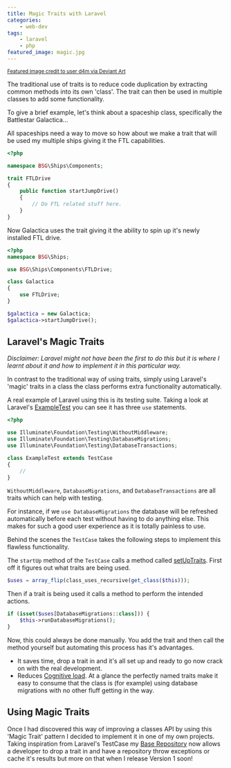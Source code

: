 ```yaml
---
title: Magic Traits with Laravel
categories:
    - web-dev
tags:
    - laravel
    - php
featured_image: magic.jpg
---
```

<p class="text-center"><small><a href="http://d4m.deviantart.com/art/Its-Magic-90587575">Featured image credit to user d4m via Deviant Art </a></small></p>

The traditional use of traits is to reduce code duplication by extracting common methods into its own 'class'. The trait can then be used in multiple classes to add some functionality.

To give a brief example, let's think about a spaceship class, specifically the Battlestar Galactica...

All spaceships need a way to move so how about we make a trait that will be used my multiple ships giving it the FTL capabilities.

```php
<?php

namespace BSG\Ships\Components;

trait FTLDrive
{
    public function startJumpDrive()
    {
        // Do FTL related stuff here.
    }
}

```

Now Galactica uses the trait giving it the ability to spin up it's newly installed FTL drive.

```php
<?php
namespace BSG\Ships;

use BSG\Ships\Components\FTLDrive;

class Galactica
{
    use FTLDrive;
}

$galactica = new Galactica;
$galactica->startJumpDrive();
``` 

## Laravel's Magic Traits

_Disclaimer: Laravel might not have been the first to do this but it is where I learnt about it and how to implement it in this particular way._

In contrast to the traditional way of using traits, simply using Laravel's 'magic' traits in a class the class performs extra functionality automatically. 

A real example of Laravel using this is its testing suite. Taking a look at Laravel's [ExampleTest][laravels example test] you can see it has three `use` statements.

[laravels example test]: https://github.com/laravel/laravel/blob/master/tests/ExampleTest.php

```php
<?php

use Illuminate\Foundation\Testing\WithoutMiddleware;
use Illuminate\Foundation\Testing\DatabaseMigrations;
use Illuminate\Foundation\Testing\DatabaseTransactions;

class ExampleTest extends TestCase
{
    //
}
```

`WithoutMiddleware`, `DatabaseMigrations`, and `DatabaseTransactions` are all traits which can help with testing. 

For instance, if we `use DatabaseMigrations` the database will be refreshed automatically before each test without having to do anything else. This makes for such a good user experience as it is totally painless to use.

Behind the scenes the `TestCase` takes the following steps to implement this flawless functionality.

The `startUp` method of the `TestCase` calls a method called [setUpTraits][setUpTraits]. First off it figures out what traits are being used.

[setUpTraits]: https://github.com/laravel/framework/blob/5.2/src/Illuminate/Foundation/Testing/TestCase.php#L93

```php
$uses = array_flip(class_uses_recursive(get_class($this)));
```

Then if a trait is being used it calls a method to perform the intended actions.

```php
if (isset($uses[DatabaseMigrations::class])) {
    $this->runDatabaseMigrations();
}
```

Now, this could always be done manually. You add the trait and then call the method yourself but automating this process has it's advantages.

- It saves time, drop a trait in and it's all set up and ready to go now crack on with the real development.
- Reduces [Cognitive load][Cognitive load]. At a glance the perfectly named traits make it easy to consume that the class is (for example) using database migrations with no other fluff getting in the way.

[Cognitive load]: https://en.wikipedia.org/wiki/Cognitive_load

## Using Magic Traits

Once I had discovered this way of improving a classes API by using this 'Magic Trait' pattern I decided to implement it in one of my own projects. Taking inspiration from Laravel's TestCase my [Base Repository][Base Repository] now allows a developer to drop a trait in and have a repository throw exceptions or cache it's results but more on that when I release Version 1 soon!

[Base Repository]: https://github.com/dannyweeks/laravel-base-repository
